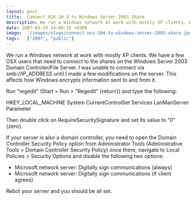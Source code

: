 ```yaml
---
layout: post
title:  Connect OSX 10.4 to Windows Server 2003 Share
description: We run a Windows network at work with mostly XP clients. We have a few OSX users that need to connect to the shares on the Windows Server 2003 Domain Controler/File Server. I was unable to connect via smb-//IP_ADDRESS until I made a few modifications on the server. This affects how Windows encrypts information sent to and from it. Run regedit (Start > Run > Regedit {return}) and type the following-  HKEY_LOCAL_MACHINE System CurrentControlSet Services LanManServer Parameter  Then double click on
date: 2007-03-19 14:08:15 +0300
image:  '/images/slugs/connect-osx-104-to-windows-server-2003-share.jpg'
tags:   ["2007", "public"]
---
```

<p>We run a Windows network at work with mostly XP clients. We have a few OSX users that need to connect to the shares on the Windows Server 2003 Domain Controler/File Server. I was unable to connect via smb://IP_ADDRESS until I made a few modifications on the server. This affects how Windows encrypts information sent to and from it.</p>
<p>Run "regedit" (Start > Run > "Regedit" {return}) and type the following:</p>
<p>HKEY_LOCAL_MACHINE System CurrentControlSet Services LanManServer Parameter</p>
<p>Then double click on RequireSecuritySignature and set its value to "0" {zero}.</p>
<p>If your server is also a domain controller, you need to open the Domain Controller Security Policy option from Administrator Tools (Administrative Tools > Domain Controller Security Policy) once there, navigate to Local Policies > Security Options and disable the following two options:</p>
<ul>
	<li>Microsoft network server: Digitally sign communications (always)</li>
	<li>Microsoft network server: Digitally sign communications (if client agrees)</li>
</ul>
Rebot your server and you should be all set.
